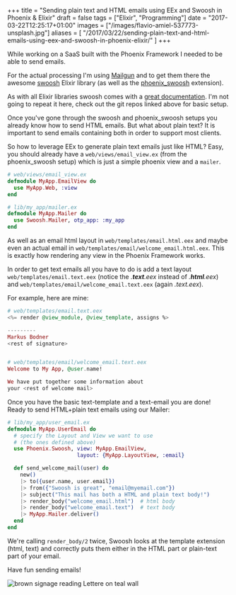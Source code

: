 +++
title = "Sending plain text and HTML emails using EEx and Swoosh in Phoenix & Elixir"
draft = false
tags = ["Elixir", "Programming"]
date = "2017-03-22T12:25:17+01:00"
images = ["/images/flavio-amiel-537773-unsplash.jpg"]
aliases = [
  "/2017/03/22/sending-plain-text-and-html-emails-using-eex-and-swoosh-in-phoenix-elixir/"
]
+++

While working on a SaaS built with the Phoenix Framework I needed to be able to send emails.

For the actual processing I'm using [Mailgun](https://www.mailgun.com/) and to get them there the awesome [swoosh](https://github.com/swoosh/swoosh) Elixir library (as well as the [phoenix_swoosh](https://github.com/swoosh/phoenix_swoosh) extension).<!--more-->

As with all Elixir libraries swoosh comes with a [great documentation](https://hexdocs.pm/swoosh/Swoosh.html). I'm not going to repeat it here, check out the git repos linked above for basic setup.

Once you've gone through the swoosh and phoenix_swoosh setups you already know how to send HTML emails. But what about plain text? It is important to send emails containing both in order to support most clients.

So how to leverage EEx to generate plain text emails just like HTML? Easy, you should already have a `web/views/email_view.ex` (from the phoenix_swoosh setup) which is just a simple phoenix view and a `mailer`.

```elixir
# web/views/email_view.ex
defmodule MyApp.EmailView do
  use MyApp.Web, :view
end

# lib/my_app/mailer.ex
defmodule MyApp.Mailer do
  use Swoosh.Mailer, otp_app: :my_app
end
```

As well as an email html layout in `web/templates/email.html.eex` and maybe even an actual email in `web/templates/email/welcome_email.html.eex`. This is exactly how rendering any view in the Phoenix Framework works.

In order to get text emails all you have to do is add a text layout `web/templates/email.text.eex` (notice the _.**text**.eex_ instead of _.**html**.eex_) and `web/templates/email/welcome_email.text.eex` (again _.text.eex_).

For example, here are mine:

```elixir
# web/templates/email.text.eex
<%= render @view_module, @view_template, assigns %>

---------
Markus Bodner
<rest of signature>


# web/templates/email/welcome_email.text.eex
Welcome to My App, @user.name!

We have put together some information about
your <rest of welcome mail>
```

Once you have the basic text-template and a text-email you are done! Ready to send HTML+plain text emails using our Mailer:

```elixir
# lib/my_app/user_email.ex
defmodule MyApp.UserEmail do
  # specify the Layout and View we want to use
  # (the ones defined above)
  use Phoenix.Swoosh, view: MyApp.EmailView,
                      layout: {MyApp.LayoutView, :email}

  def send_welcome_mail(user) do
    new()
    |> to({user.name, user.email})
    |> from({"Swoosh is great", "email@myemail.com"})
    |> subject("This mail has both a HTML and plain text body!")
    |> render_body("welcome_email.html")  # html body
    |> render_body("welcome_email.text")  # text body
    |> MyApp.Mailer.deliver()
  end
end
```

We're calling `render_body/2` twice, Swoosh looks at the template extension (html, text) and correctly puts them either in the HTML part or plain-text part of your email.

Have fun sending emails!


![brown signage reading Lettere on teal wall](/images/flavio-amiel-537773-unsplash.jpg)
